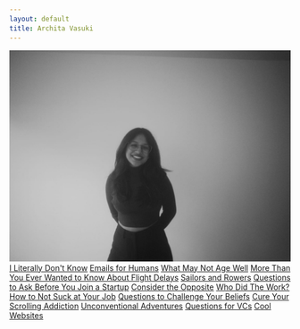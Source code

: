 ```yaml
---
layout: default
title: Archita Vasuki
---
```


<img src="assets/img/fast-car.jpg" class="center-img" alt="Archita Vasuki">

<div class="essays">
  <a href="essays/i-literally-dont-know">I Literally Don't Know</a>
  <a href="essays/emails-for-humans">Emails for Humans</a>
  <a href="essays/what-may-not-age-well">What May Not Age Well</a>
  <a href="essays/flight-delays">More Than You Ever Wanted to Know About Flight Delays</a>
  <a href="essays/sailors-and-rowers">Sailors and Rowers</a>
  <a href="essays/startup-questions">Questions to Ask Before You Join a Startup</a>
  <a href="essays/consider-opposite">Consider the Opposite</a>
  <a href="essays/who-did-the-work">Who Did The Work?</a>
  <a href="essays/not-suck-at-job">How to Not Suck at Your Job</a>
  <a href="essays/challenge-beliefs">Questions to Challenge Your Beliefs</a>
  <a href="essays/scrolling-addiction">Cure Your Scrolling Addiction</a>
  <a href="essays/unconventional-adventures">Unconventional Adventures</a>
  <a href="essays/questions-for-vcs">Questions for VCs</a>
  <a href="essays/cool-websites">Cool Websites</a>
</div>